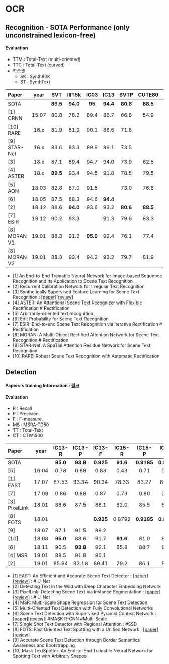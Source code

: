 # OCR
## Recognition - SOTA Performance (only unconstrained lexicon-free)
#### Evaluation 
* TTM : Total-Text (multi-oriented) 
* TTC : Total-Text (curved)
* 학습셋
  * SK : Synth90K
  * ST : SynthText
  
| Paper | year | SVT | IIIT5k | IC03 | IC13 | SVTP | CUTE80 | IC15 | TTM | TTC | 비고 | 학습셋 | 
| :--- | :---: | :---: |:---: |:---:|:---: |:---:|:---:|:---:|:---:|:---:|:--- |:--- |
| SOTA| | **89.5** | **94.0** | **95** | **94.4**| **80.6** | **88.5** | **77.1** | **76.3** | **66.7** |
| [1] CRNN     | 15.07 | 80.8 |  78.2 | 89.4 |  86.7 | 66.8 | 54.9 | | | | base:CRNN | SK| 
| [10] RARE    | 16.x | 81.9 | 81.9 |  90.1 | 88.6 | 71.8 |  | | | | Rectification | SK| 
| [9] STAR-Net | 16.x | 83.6 | 83.3 | 89.9 | 89.1  | 73.5  |  | | | | Rectification | SK| 
| [3] | 18.x | 87.1 | 89.4 | 94.7 | 94.0 | 73.9 | 62.5 | | | | GAN |  
| [4] ASTER | 18.x | **89.5** | 93.4 | 94.5 | 91.8 | 78.5 | 79.5 | 76.1 | | | Rectification |
| [5] AON | 18.03 | 82.8 | 87.0 | 91.5 |  | 73.0 | 76.8 | 68.2 | | |  |
| [6] | 18.05 | 87.5| 88.3 | 94.6 | **94.4**  | | | 73.9 |
| [2] | 18.12 |  88.6 | **94.0** | 93.6 | 93.2 | **80.6** | **88.5** | **77.1** | **76.3** | **66.7** |   | SK+ST |
| [7] ESIR| 18.12| 90.2 | 93.3 | | 91.3 | 79.6 |  83.3  | 76.9 | | | Rectification | SK+ST |
| [8] MORAN V1 | 19.01|  88.3 | 91.2 | **95.0** |  92.4 | 76.1 | 77.4 | | | | Rectification | SK+ST |
| [8] MORAN V2 | 19.01|  88.3 | 93.4 | 94.2 |  93.2 | 79.7 | 81.9 | | | | Rectification | SK+ST |

* [1] An End-to-End Trainable Neural Network for Image-based Sequence Recognition and Its Application to Scene Text Recognition
* [2] Recurrent Calibration Network for Irregular Text Recognition
* [3] Synthetically Supervised Feature Learning for Scene Text Recognition : [[paper]](http://openaccess.thecvf.com/content_ECCV_2018/html/Yang_Liu_Synthetically_Supervised_Feature_ECCV_2018_paper.html)[[review]](https://github.com/chullhwan-song/Reading-Paper/issues/60)
* [4] ASTER: An Attentional Scene Text Recognizer with Flexible Rectification # Rectification
* [5] Arbitrarily-oriented text recognition
* [6] Edit Probability for Scene Text Recognition
* [7] ESIR: End-to-end Scene Text Recognition via Iterative Rectification # Rectification
* [8] MORAN: A Multi-Object Rectified Attention Network for Scene Text Recognition # Rectification
* [9] STAR-Net: A SpaTial Attention Residue Network for Scene Text Recognition
* [10] RARE: Robust Scene Text Recognition with Automatic Rectification

## Detection
#### Papers's training Information : [링크](https://github.com/chullhwan-song/OCR/issues/1)
#### Evaluation
* R : Recall
* P : Precision
* F : F-measure
* MS : MSRA-TD50
* TT : Total-Text
* CT : CTW1500 

| Paper | year |IC13-R |IC13-P |IC13-F| IC15-R |IC15-P |IC15-F|MS-R|MS-P|MS-F|TT-R |TT-P |TT-F| CT-R |CT-P |CT-F| 
|  :---  | :---: | :---: | :---: | :---: |:---: |:---: | :---:  |:---: |:---: | :---:  | :---:  |:---: |:---: | :---: |:---: |:---:  | 
| SOTA| | **95.0** |**93.8**  |**0.925** |  **91.6**| **0.9185**| **0.8984**  | **83.0**|**87.4**| **81.7**| **82.8** | **85.2** | **82.9** | **77.8** |  **83.8** | **80.7** |
| [5] | 16.04 |0.78 | 0.88 | 0.83 |0.43 | 0.71 |  0.54 |0.67 | 0.83|  0.74 | 
| [1] EAST | 17.07|87.53    |93.34  | 90.34 | 78.33    | 83.27   |  80.78    | 67.43   |**87.28** | 76.08 | 36.2 | 50.0|  42.0  | 49.1 | 78.7  | 60.4 |
| [7] | 17.09 |0.86  | 0.88 | 0.87  | 0.73 | 0.80 |  0.77 |
| [3] PixelLink | 18.01 |88.6 | 87.5 |  88.1 | 82.0 | 85.5| 83.7 | 83.0 | 73.2    | 77.8 | 54.41 | 59.89 |  57.02 |
| [8] FOTS | 18.01 |      |      | **0.925** | 0.8792| **0.9185**| **0.8984** |
| [9]      | 18.07 | 87.1 |91.5 |89.2| | | |77.4 |  83.0 | 80.1 | 
| [10]     | 18.08 | **95.0**|88.6 | 91.7 |**91.6** | 81.0|86.0 | | | | 69.0 | 55.0 | 61.3 |
| [6]      |18.11 |90.5 |**93.8**  |92.1 |  85.8  | 88.7 | 87.2 | | | | **82.8** | 83.0 |  **82.9** | 
| [4] MSR  | 19.01 |88.5 | 91.8 | 90.1 | | | | 76.7 | 87.4 | **81.7** |73.0 | **85.2** | 78.6 |  **77.8** |  **83.8** | **80.7** |
| [2]      | 19.01 |85.94| 93.18| 89.41 | 79.2 | 86.1 | 82.5     |75.26    |  85.88  | **80.21** | 


* [1] EAST: An Efficient and Accurate Scene Text Detector : [[paper]](https://arxiv.org/abs/1704.03155)[[review]](https://github.com/chullhwan-song/Reading-Paper/issues/73) :  # U-Net
* [2] Detecting Text in the Wild with Deep Character Embedding Network
* [3] PixelLink: Detecting Scene Text via Instance Segmentation : [[paper]](https://arxiv.org/abs/1801.01315)[[review]](https://github.com/chullhwan-song/Reading-Paper/issues/71) : # U-Net
* [4] MSR: Multi-Scale Shape Regression for Scene Text Detection
* [5] Multi-Oriented Text Detection with Fully Convolutional Networks
* [6] Scene Text Detection with Supervised Pyramid Context Network : [[paper]](https://arxiv.org/abs/1811.08605)[[review]](https://github.com/chullhwan-song/Reading-Paper/issues/75): #MASK R-CNN #Multi-Scale
* [7] Single Shot Text Detector with Regional Attention : #SSD
* [8] FOTS: Fast Oriented Text Spotting with a Unified Network : [[paper]](https://arxiv.org/abs/1801.01671)[[review]](https://github.com/chullhwan-song/Reading-Paper/issues/107) 
* [9] Accurate Scene Text Detection through Border Semantics Awareness and Bootstrapping
* [10] Mask TextSpotter: An End-to-End Trainable Neural Network for Spotting Text with Arbitrary Shapes




